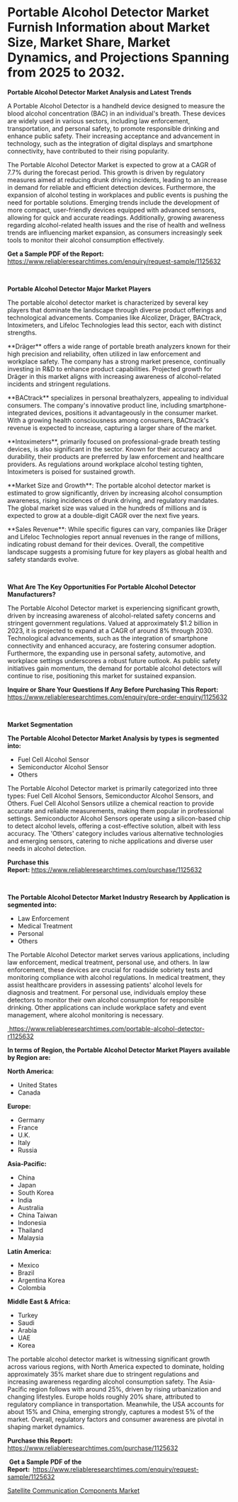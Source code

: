 <p><h1>Portable Alcohol Detector Market Furnish Information about Market Size, Market Share, Market Dynamics, and Projections Spanning from 2025 to 2032.</h1></p><p><strong>Portable Alcohol Detector Market Analysis and Latest Trends</strong></p>
<p><p>A Portable Alcohol Detector is a handheld device designed to measure the blood alcohol concentration (BAC) in an individual's breath. These devices are widely used in various sectors, including law enforcement, transportation, and personal safety, to promote responsible drinking and enhance public safety. Their increasing acceptance and advancement in technology, such as the integration of digital displays and smartphone connectivity, have contributed to their rising popularity.</p><p>The Portable Alcohol Detector Market is expected to grow at a CAGR of 7.7% during the forecast period. This growth is driven by regulatory measures aimed at reducing drunk driving incidents, leading to an increase in demand for reliable and efficient detection devices. Furthermore, the expansion of alcohol testing in workplaces and public events is pushing the need for portable solutions. Emerging trends include the development of more compact, user-friendly devices equipped with advanced sensors, allowing for quick and accurate readings. Additionally, growing awareness regarding alcohol-related health issues and the rise of health and wellness trends are influencing market expansion, as consumers increasingly seek tools to monitor their alcohol consumption effectively.</p></p>
<p><strong>Get a Sample PDF of the Report:&nbsp;</strong> <a href="https://www.reliableresearchtimes.com/enquiry/request-sample/1125632?utm_campaign=3386&utm_medium=2&utm_source=Github&utm_content=ia&utm_term=08042025&utm_id=portable-alcohol-detector">https://www.reliableresearchtimes.com/enquiry/request-sample/1125632</a></p>
<p>&nbsp;</p>
<p><strong>Portable Alcohol Detector Major Market Players</strong></p>
<p><p>The portable alcohol detector market is characterized by several key players that dominate the landscape through diverse product offerings and technological advancements. Companies like Alcolizer, Dräger, BACtrack, Intoximeters, and Lifeloc Technologies lead this sector, each with distinct strengths.</p><p>**Dräger** offers a wide range of portable breath analyzers known for their high precision and reliability, often utilized in law enforcement and workplace safety. The company has a strong market presence, continually investing in R&D to enhance product capabilities. Projected growth for Dräger in this market aligns with increasing awareness of alcohol-related incidents and stringent regulations.</p><p>**BACtrack** specializes in personal breathalyzers, appealing to individual consumers. The company's innovative product line, including smartphone-integrated devices, positions it advantageously in the consumer market. With a growing health consciousness among consumers, BACtrack's revenue is expected to increase, capturing a larger share of the market.</p><p>**Intoximeters**, primarily focused on professional-grade breath testing devices, is also significant in the sector. Known for their accuracy and durability, their products are preferred by law enforcement and healthcare providers. As regulations around workplace alcohol testing tighten, Intoximeters is poised for sustained growth.</p><p>**Market Size and Growth**: The portable alcohol detector market is estimated to grow significantly, driven by increasing alcohol consumption awareness, rising incidences of drunk driving, and regulatory mandates. The global market size was valued in the hundreds of millions and is expected to grow at a double-digit CAGR over the next five years.</p><p>**Sales Revenue**: While specific figures can vary, companies like Dräger and Lifeloc Technologies report annual revenues in the range of millions, indicating robust demand for their devices. Overall, the competitive landscape suggests a promising future for key players as global health and safety standards evolve.</p></p>
<p>&nbsp;</p>
<p><strong>What Are The Key Opportunities For Portable Alcohol Detector Manufacturers?</strong></p>
<p><p>The Portable Alcohol Detector market is experiencing significant growth, driven by increasing awareness of alcohol-related safety concerns and stringent government regulations. Valued at approximately $1.2 billion in 2023, it is projected to expand at a CAGR of around 8% through 2030. Technological advancements, such as the integration of smartphone connectivity and enhanced accuracy, are fostering consumer adoption. Furthermore, the expanding use in personal safety, automotive, and workplace settings underscores a robust future outlook. As public safety initiatives gain momentum, the demand for portable alcohol detectors will continue to rise, positioning this market for sustained expansion.</p></p>
<p><strong>Inquire or Share Your Questions If Any Before Purchasing This Report:</strong> <a href="https://www.reliableresearchtimes.com/enquiry/pre-order-enquiry/1125632?utm_campaign=3386&utm_medium=2&utm_source=Github&utm_content=ia&utm_term=08042025&utm_id=portable-alcohol-detector">https://www.reliableresearchtimes.com/enquiry/pre-order-enquiry/1125632</a></p>
<p>&nbsp;</p>
<p><strong>Market Segmentation</strong></p>
<p><strong>The Portable Alcohol Detector Market Analysis by types is segmented into:</strong></p>
<p><ul><li>Fuel Cell Alcohol Sensor</li><li>Semiconductor Alcohol Sensor</li><li>Others</li></ul></p>
<p><p>The Portable Alcohol Detector market is primarily categorized into three types: Fuel Cell Alcohol Sensors, Semiconductor Alcohol Sensors, and Others. Fuel Cell Alcohol Sensors utilize a chemical reaction to provide accurate and reliable measurements, making them popular in professional settings. Semiconductor Alcohol Sensors operate using a silicon-based chip to detect alcohol levels, offering a cost-effective solution, albeit with less accuracy. The 'Others' category includes various alternative technologies and emerging sensors, catering to niche applications and diverse user needs in alcohol detection.</p></p>
<p><strong>Purchase this Report:&nbsp;</strong><a href="https://www.reliableresearchtimes.com/purchase/1125632?utm_campaign=3386&utm_medium=2&utm_source=Github&utm_content=ia&utm_term=08042025&utm_id=portable-alcohol-detector">https://www.reliableresearchtimes.com/purchase/1125632</a></p>
<p>&nbsp;</p>
<p><strong>The Portable Alcohol Detector Market Industry Research by Application is segmented into:</strong></p>
<p><ul><li>Law Enforcement</li><li>Medical Treatment</li><li>Personal</li><li>Others</li></ul></p>
<p><p>The Portable Alcohol Detector market serves various applications, including law enforcement, medical treatment, personal use, and others. In law enforcement, these devices are crucial for roadside sobriety tests and monitoring compliance with alcohol regulations. In medical treatment, they assist healthcare providers in assessing patients' alcohol levels for diagnosis and treatment. For personal use, individuals employ these detectors to monitor their own alcohol consumption for responsible drinking. Other applications can include workplace safety and event management, where alcohol monitoring is necessary.</p></p>
<p><a href="https://www.reliableresearchtimes.com/portable-alcohol-detector-r1125632?utm_campaign=3386&utm_medium=2&utm_source=Github&utm_content=ia&utm_term=08042025&utm_id=portable-alcohol-detector">&nbsp;https://www.reliableresearchtimes.com/portable-alcohol-detector-r1125632</a></p>
<p><strong>In terms of Region, the Portable Alcohol Detector Market Players available by Region are:</strong></p>
<p>
    <p> <strong> North America: </strong>
        <ul>
            <li>United States</li>
            <li>Canada</li>
        </ul>
        </p> 
    <p> <strong> Europe: </strong>
        <ul>
            <li>Germany</li>
            <li>France</li>
            <li>U.K.</li>
            <li>Italy</li>
            <li>Russia</li>
        </ul>
        </p> 
    <p> <strong> Asia-Pacific: </strong>
        <ul>
            <li>China</li>
            <li>Japan</li>
            <li>South Korea</li>
            <li>India</li>
            <li>Australia</li>
            <li>China Taiwan</li>
            <li>Indonesia</li>
            <li>Thailand</li>
            <li>Malaysia</li>
        </ul>
        </p> 
    <p> <strong> Latin America: </strong>
        <ul>
            <li>Mexico</li>
            <li>Brazil</li>
            <li>Argentina Korea</li>
            <li>Colombia</li>
        </ul>
        </p> 
    <p> <strong> Middle East & Africa: </strong>
        <ul>
            <li>Turkey</li>
            <li>Saudi</li>
            <li>Arabia</li>
            <li>UAE</li>
            <li>Korea</li>
        </ul>
    </p>
    </p>
<p><p>The portable alcohol detector market is witnessing significant growth across various regions, with North America expected to dominate, holding approximately 35% market share due to stringent regulations and increasing awareness regarding alcohol consumption safety. The Asia-Pacific region follows with around 25%, driven by rising urbanization and changing lifestyles. Europe holds roughly 20% share, attributed to regulatory compliance in transportation. Meanwhile, the USA accounts for about 15% and China, emerging strongly, captures a modest 5% of the market. Overall, regulatory factors and consumer awareness are pivotal in shaping market dynamics.</p></p>
<p><strong>Purchase this Report: </strong><a href="https://www.reliableresearchtimes.com/purchase/1125632?utm_campaign=3386&utm_medium=2&utm_source=Github&utm_content=ia&utm_term=08042025&utm_id=portable-alcohol-detector">https://www.reliableresearchtimes.com/purchase/1125632</a></p>
<p>&nbsp;<strong>Get a Sample PDF of the Report:&nbsp;&nbsp;</strong><a href="https://www.reliableresearchtimes.com/enquiry/request-sample/1125632?utm_campaign=3386&utm_medium=2&utm_source=Github&utm_content=ia&utm_term=08042025&utm_id=portable-alcohol-detector">https://www.reliableresearchtimes.com/enquiry/request-sample/1125632</a></p>
<p><strong></strong></p>
<p><p><a href="https://github.com/shafriusizi/Market-Research-Report-List-1/blob/main/satellite-communication-components-market.md?utm_campaign=3386&utm_medium=2&utm_source=Github&utm_content=ia&utm_term=08042025&utm_id=portable-alcohol-detector">Satellite Communication Components Market</a></p></p>